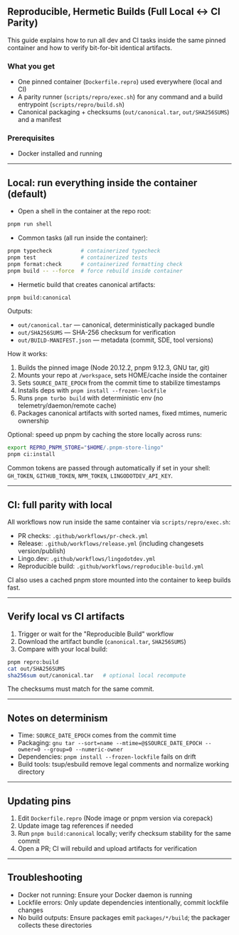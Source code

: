 ## Reproducible, Hermetic Builds (Full Local ↔ CI Parity)

This guide explains how to run all dev and CI tasks inside the same pinned container and how to verify bit-for-bit identical artifacts.

### What you get

- One pinned container (`Dockerfile.repro`) used everywhere (local and CI)
- A parity runner (`scripts/repro/exec.sh`) for any command and a build entrypoint (`scripts/repro/build.sh`)
- Canonical packaging + checksums (`out/canonical.tar`, `out/SHA256SUMS`) and a manifest

### Prerequisites

- Docker installed and running

---

## Local: run everything inside the container (default)

- Open a shell in the container at the repo root:

```bash
pnpm run shell
```

- Common tasks (all run inside the container):

```bash
pnpm typecheck         # containerized typecheck
pnpm test              # containerized tests
pnpm format:check      # containerized formatting check
pnpm build -- --force  # force rebuild inside container
```

- Hermetic build that creates canonical artifacts:

```bash
pnpm build:canonical
```

Outputs:

- `out/canonical.tar` — canonical, deterministically packaged bundle
- `out/SHA256SUMS` — SHA-256 checksum for verification
- `out/BUILD-MANIFEST.json` — metadata (commit, SDE, tool versions)

How it works:

1. Builds the pinned image (Node 20.12.2, pnpm 9.12.3, GNU tar, git)
2. Mounts your repo at `/workspace`, sets HOME/cache inside the container
3. Sets `SOURCE_DATE_EPOCH` from the commit time to stabilize timestamps
4. Installs deps with `pnpm install --frozen-lockfile`
5. Runs `pnpm turbo build` with deterministic env (no telemetry/daemon/remote cache)
6. Packages canonical artifacts with sorted names, fixed mtimes, numeric ownership

Optional: speed up pnpm by caching the store locally across runs:

```bash
export REPRO_PNPM_STORE="$HOME/.pnpm-store-lingo"
pnpm ci:install
```

Common tokens are passed through automatically if set in your shell: `GH_TOKEN`, `GITHUB_TOKEN`, `NPM_TOKEN`, `LINGODOTDEV_API_KEY`.

---

## CI: full parity with local

All workflows now run inside the same container via `scripts/repro/exec.sh`:

- PR checks: `.github/workflows/pr-check.yml`
- Release: `.github/workflows/release.yml` (including changesets version/publish)
- Lingo.dev: `.github/workflows/lingodotdev.yml`
- Reproducible build: `.github/workflows/reproducible-build.yml`

CI also uses a cached pnpm store mounted into the container to keep builds fast.

---

## Verify local vs CI artifacts

1. Trigger or wait for the "Reproducible Build" workflow
2. Download the artifact bundle (`canonical.tar`, `SHA256SUMS`)
3. Compare with your local build:

```bash
pnpm repro:build
cat out/SHA256SUMS
sha256sum out/canonical.tar   # optional local recompute
```

The checksums must match for the same commit.

---

## Notes on determinism

- Time: `SOURCE_DATE_EPOCH` comes from the commit time
- Packaging: `gnu tar --sort=name --mtime=@$SOURCE_DATE_EPOCH --owner=0 --group=0 --numeric-owner`
- Dependencies: `pnpm install --frozen-lockfile` fails on drift
- Build tools: tsup/esbuild remove legal comments and normalize working directory

---

## Updating pins

1. Edit `Dockerfile.repro` (Node image or pnpm version via corepack)
2. Update image tag references if needed
3. Run `pnpm build:canonical` locally; verify checksum stability for the same commit
4. Open a PR; CI will rebuild and upload artifacts for verification

---

## Troubleshooting

- Docker not running: Ensure your Docker daemon is running
- Lockfile errors: Only update dependencies intentionally, commit lockfile changes
- No build outputs: Ensure packages emit `packages/*/build`; the packager collects these directories

